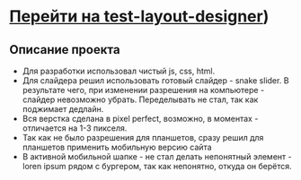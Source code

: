 

# [Перейти на test-layout-designer](https://horspid.github.io/test-layout-designer/))
## Описание проекта
- Для разработки использовал чистый js, css, html.
- Для слайдера решил использовать готовый слайдер - snake slider. В результате чего, при изменении разрешения на компьютере - слайдер невозможно убрать. Переделывать не стал, так как поджимает дедлайн.
- Вся верстка сделана в pixel perfect, возможно, в моментах - отличается на 1-3 пикселя.
- Так как не было разрешения для планшетов, сразу решил для планшетов применить мобильную версию сайта
- В активной мобильной шапке - не стал делать непонятный элемент - loren ipsum рядом с бургером, так как непонятно, откуда он берётся.

